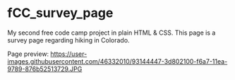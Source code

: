 # fCC_survey_page

My second free code camp project in plain HTML & CSS. This page is a survey page regarding hiking in Colorado.

Page preview: https://user-images.githubusercontent.com/46332010/93144447-3d802100-f6a7-11ea-9789-876b52513729.JPG
